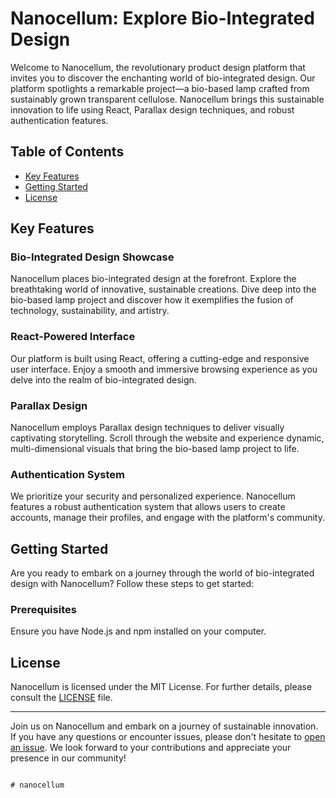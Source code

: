 
# Nanocellum: Explore Bio-Integrated Design

Welcome to Nanocellum, the revolutionary product design platform that invites you to discover the enchanting world of bio-integrated design. Our platform spotlights a remarkable project—a bio-based lamp crafted from sustainably grown transparent cellulose. Nanocellum brings this sustainable innovation to life using React, Parallax design techniques, and robust authentication features.

## Table of Contents

- [Key Features](#key-features)
- [Getting Started](#getting-started)
- [License](#license)

## Key Features

### Bio-Integrated Design Showcase

Nanocellum places bio-integrated design at the forefront. Explore the breathtaking world of innovative, sustainable creations. Dive deep into the bio-based lamp project and discover how it exemplifies the fusion of technology, sustainability, and artistry.

### React-Powered Interface

Our platform is built using React, offering a cutting-edge and responsive user interface. Enjoy a smooth and immersive browsing experience as you delve into the realm of bio-integrated design.

### Parallax Design

Nanocellum employs Parallax design techniques to deliver visually captivating storytelling. Scroll through the website and experience dynamic, multi-dimensional visuals that bring the bio-based lamp project to life.

### Authentication System

We prioritize your security and personalized experience. Nanocellum features a robust authentication system that allows users to create accounts, manage their profiles, and engage with the platform's community.

## Getting Started

Are you ready to embark on a journey through the world of bio-integrated design with Nanocellum? Follow these steps to get started:

### Prerequisites

Ensure you have Node.js and npm installed on your computer.


## License

Nanocellum is licensed under the MIT License. For further details, please consult the [LICENSE](LICENSE) file.

---

Join us on Nanocellum and embark on a journey of sustainable innovation. If you have any questions or encounter issues, please don't hesitate to [open an issue](https://github.com/miniri314159/nanocellum/issues). We look forward to your contributions and appreciate your presence in our community!
```

# nanocellum
